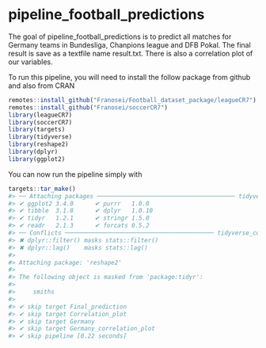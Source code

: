 
<!-- README.md is generated from README.Rmd. Please edit that file -->

# pipeline_football_predictions

<!-- badges: start -->
<!-- badges: end -->

The goal of pipeline_football_predictions is to predict all matches for
Germany teams in Bundesliga, Chanpions league and DFB Pokal. The final
result is save as a textfile name result.txt. There is also a
correlation plot of our variables.

To run this pipeline, you will need to install the follow package from
github and also from CRAN

``` r
remotes::install_github("Franosei/Football_dataset_package/leagueCR7")
remotes::install_github("Franosei/soccerCR7")
library(leagueCR7)
library(soccerCR7)
library(targets)
library(tidyverse)
library(reshape2)
library(dplyr)
library(ggplot2)
```

You can now run the pipeline simply with

``` r
targets::tar_make()
#> ── Attaching packages ─────────────────────────────────────── tidyverse 1.3.2 ──
#> ✔ ggplot2 3.4.0      ✔ purrr   1.0.0 
#> ✔ tibble  3.1.8      ✔ dplyr   1.0.10
#> ✔ tidyr   1.2.1      ✔ stringr 1.5.0 
#> ✔ readr   2.1.3      ✔ forcats 0.5.2 
#> ── Conflicts ────────────────────────────────────────── tidyverse_conflicts() ──
#> ✖ dplyr::filter() masks stats::filter()
#> ✖ dplyr::lag()    masks stats::lag()
#> 
#> Attaching package: 'reshape2'
#> 
#> The following object is masked from 'package:tidyr':
#> 
#>     smiths
#> 
#> ✔ skip target Final_prediction
#> ✔ skip target Correlation_plot
#> ✔ skip target Germany
#> ✔ skip target Germany_correlation_plot
#> ✔ skip pipeline [0.22 seconds]
```
